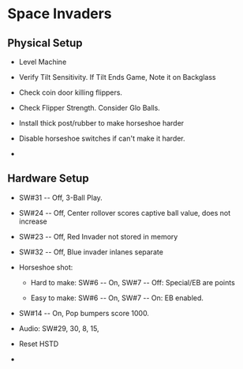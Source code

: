 # Space Invaders

## Physical Setup

-   Level Machine

-   Verify Tilt Sensitivity. If Tilt Ends Game, Note it on Backglass

-   Check coin door killing flippers.

-   Check Flipper Strength. Consider Glo Balls.

-   Install thick post/rubber to make horseshoe harder

-   Disable horseshoe switches if can't make it harder.

-   

## Hardware Setup

-   SW#31 -- Off, 3-Ball Play.

-   SW#24 -- Off, Center rollover scores captive ball value, does not increase

-   SW#23 -- Off, Red Invader not stored in memory

-   SW#32 -- Off, Blue invader inlanes separate

-   Horseshoe shot:

    -   Hard to make: SW#6 -- On, SW#7 -- Off: Special/EB are points

    -   Easy to make: SW#6 -- On, SW#7 -- On: EB enabled.

-   SW#14 -- On, Pop bumpers score 1000.

-   Audio: SW#29, 30, 8, 15,

-   Reset HSTD

-   
